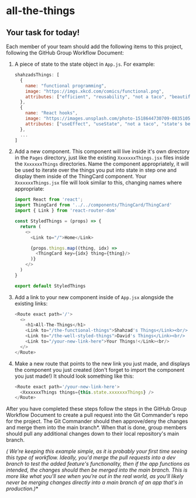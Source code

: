 # all-the-things

## Your task for today!

Each member of your team should add the following items to this project, following the GitHub Group Workflow Document:

1. A piece of state to the state object in `App.js`. For example:

    ```javascript
    shahzadsThings: [
      {
        name: "functional programming",
        image: "https://imgs.xkcd.com/comics/functional.png",  
        attributes: ["efficient", "reusability", "not a taco", "beautiful"],
      },
      {
        name: "React hooks",
        image: "https://images.unsplash.com/photo-1518644730709-0835105d9daa?ixlib=rb-1.2.1&ixid=eyJhcHBfaWQiOjEyMDd9&auto=format&fit=crop&w=1950&q=80",
        attributes: ["useEffect", "useState", "not a taco", "state's best friend"], 
      },
      ...
    ]
    ```

2. Add a new component. This component will live inside it's own directory in the `Pages` directory, just like the existing `XxxxxxxThings.jsx` files inside the `XxxxxxxThings` directories. Name the component appropriately, it will be used to iterate over the things you put into state in step one and display them inside of the ThingCard component. Your `XxxxxxxThings.jsx` file will look similar to this, changing names where appropriate:
  
    ```javascript
    import React from 'react';
    import ThingCard from '../../components/ThingCard/ThingCard'
    import { Link } from 'react-router-dom'

    const StyledThings = (props) => {
      return (
        <>
          <Link to="/">Home</Link>

          {props.things.map((thing, idx) => 
            <ThingCard key={idx} thing={thing}/>
          )}
        </>
      )
    }

    export default StyledThings
    ```

3. Add a link to your new component inside of `App.jsx` alongside the existing links:

    ```javascript
    <Route exact path='/'>
      <>
        <h1>All-The-Things</h1>
        <Link to="/the-functional-things">Shahzad's Things</Link><br/>
        <Link to="/the-well-styled-things">David's Things</Link><br/>
        <Link to="/your-new-link-here">Your Things!</Link><br/>
      </>
    </Route>
    ```

4. Make a new route that points to the new link you just made, and displays the component you just created (don't forget to import the component you just made!) It should look something like this:

   	```javascript
   	<Route exact path='/your-new-link-here'>
      <XxxxxxxThings things={this.state.xxxxxxxThings} />
    </Route>
   	```

After you have completed these steps follow the steps in the GitHub Group Workflow Document to create a pull request into the Git Commander's repo for the project. The Git Commander should then approve/deny the changes and merge them into the main branch*.  When that is done, group members should pull any additional changes down to their local repository's main branch.


**(*  We're keeping this example simple, as it is probably your first time seeing this type of workflow.  Ideally, you'd merge the pull requests into a dev branch to test the added feature's functionality, then if the app functions as intended, the changes should then be merged into the main branch.  This is more like what you'll see when you're out in the real world, as you'll likely never be merging changes directly into a main branch of an app that's in production.)**  